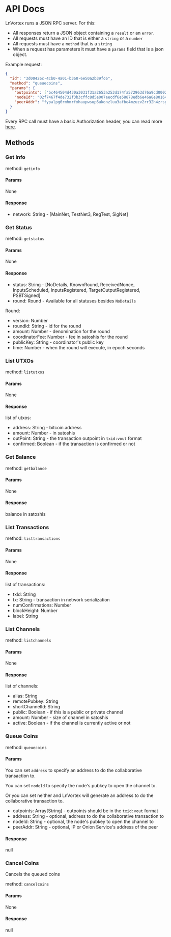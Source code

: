# API Docs

LnVortex runs a JSON RPC server. For this:

- All responses return a JSON object containing a `result` or an `error`.
- All requests must have an ID that is either a `string` or a `number`
- All requests must have a `method` that is a `string`
- When a request has parameters it must have a `params` field that is a json object.

Example request:

```json
{
  "id": "3d00426c-4cb0-4a01-b360-6e50a2b39fc6",
  "method": "queuecoins",
  "params": {
    "outpoints": ["bc464504d430a3031f31a2653a253d174fa572963d76a9cd0002dce7f319fcbf:0"],
    "nodeId": "02f7467f4de732f3b3cffc8d5e007aecdf6e58878edb6e46a8e80164421c1b90aa",
    "peerAddr": "fypalpg6rmhmrfxhaupwsup6ukonzluu3afbe4mzuzv2rr32h4zrsgyd.onion:9735"
  }
}
```

Every RPC call must have a basic Authorization header, you can read more [here](https://swagger.io/docs/specification/authentication/basic-authentication/).

## Methods

### Get Info

method: `getinfo`

#### Params

None

#### Response

- network: String - [MainNet, TestNet3, RegTest, SigNet]

### Get Status

method: `getstatus`

#### Params

None

#### Response

- status: String - [NoDetails, KnownRound, ReceivedNonce, InputsScheduled, InputsRegistered, TargetOutputRegistered, PSBTSigned]
- round: Round - Available for all statuses besides `NoDetails`

Round:
- version: Number
- roundId: String - id for the round
- amount: Number - denomination for the round
- coordinatorFee: Number - fee in satoshis for the round
- publicKey: String - coordinator's public key
- time: Number - when the round will execute, in epoch seconds

### List UTXOs

method: `listutxos`

#### Params

None

#### Response

list of utxos:

- address: String - bitcoin address
- amount: Number - in satoshis
- outPoint: String - the transaction outpoint in `txid:vout` format
- confirmed: Boolean - if the transaction is confirmed or not

### Get Balance

method: `getbalance`

#### Params

None

#### Response

balance in satoshis

### List Transactions

method: `listtransactions`

#### Params

None

#### Response

list of transactions:

- txId: String
- tx: String - transaction in network serialization
- numConfirmations: Number
- blockHeight: Number
- label: String

### List Channels

method: `listchannels`

#### Params

None

#### Response

list of channels:

- alias: String
- remotePubkey: String
- shortChannelId: String
- public: Boolean - if this is a public or private channel
- amount: Number - size of channel in satoshis
- active: Boolean - if the channel is currently active or not

### Queue Coins

method: `queuecoins`

#### Params

You can set `address` to specify an address to do the collaborative transaction to.

You can set `nodeId` to specify the node's pubkey to open the channel to.

Or you can set neither and LnVortex will generate an address to do the collaborative transaction to.

- outpoints: Array[String] - outpoints should be in the `txid:vout` format
- address: String - optional, address to do the collaborative transaction to
- nodeId: String - optional, the node's pubkey to open the channel to
- peerAddr: String - optional, IP or Onion Service's address of the peer

#### Response

null

### Cancel Coins

Cancels the queued coins

method: `cancelcoins`

#### Params

None

#### Response

null

